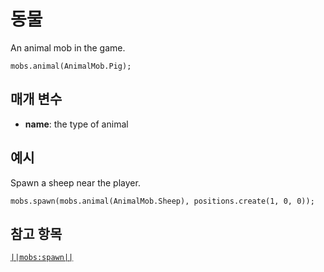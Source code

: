 # 동물

An animal mob in the game.

```sig
mobs.animal(AnimalMob.Pig);
```

## 매개 변수

* **name**: the type of animal

## 예시

Spawn a sheep near the player.

```blocks
mobs.spawn(mobs.animal(AnimalMob.Sheep), positions.create(1, 0, 0));
```

## 참고 항목

[`||mobs:spawn||`](/reference/mobs/spawn)